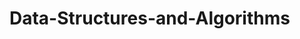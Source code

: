 # Data-Structures-and-Algorithms
<meta name="google-site-verification" content="-HXm-bu2p3nrp_x_QTswInZN2P0S8Uc3HteZmWQ3kD0" />
